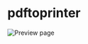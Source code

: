 # pdftoprinter

![Preview page](http://url/to/img.png](https://www.expedy.io/wp-content/uploads/2023/07/image-1-480x305.png)https://www.expedy.io/wp-content/uploads/2023/07/image-1-480x305.png)

